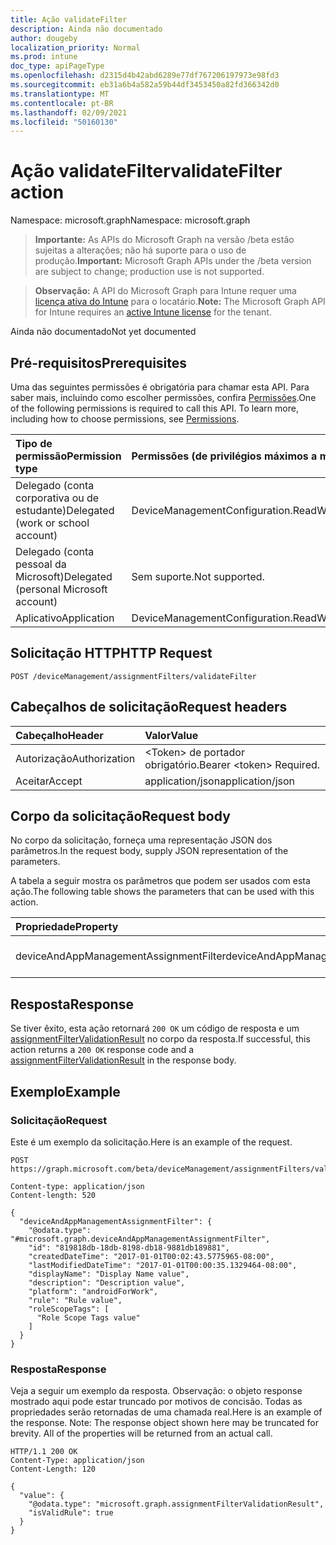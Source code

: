 ```yaml
---
title: Ação validateFilter
description: Ainda não documentado
author: dougeby
localization_priority: Normal
ms.prod: intune
doc_type: apiPageType
ms.openlocfilehash: d2315d4b42abd6289e77df767206197973e98fd3
ms.sourcegitcommit: eb31a6b4a582a59b44df3453450a82fd366342d0
ms.translationtype: MT
ms.contentlocale: pt-BR
ms.lasthandoff: 02/09/2021
ms.locfileid: "50160130"
---
```

# <a name="validatefilter-action"></a><span data-ttu-id="1bcc0-103">Ação validateFilter</span><span class="sxs-lookup"><span data-stu-id="1bcc0-103">validateFilter action</span></span>

<span data-ttu-id="1bcc0-104">Namespace: microsoft.graph</span><span class="sxs-lookup"><span data-stu-id="1bcc0-104">Namespace: microsoft.graph</span></span>

> <span data-ttu-id="1bcc0-105">**Importante:** As APIs do Microsoft Graph na versão /beta estão sujeitas a alterações; não há suporte para o uso de produção.</span><span class="sxs-lookup"><span data-stu-id="1bcc0-105">**Important:** Microsoft Graph APIs under the /beta version are subject to change; production use is not supported.</span></span>

> <span data-ttu-id="1bcc0-106">**Observação:** A API do Microsoft Graph para Intune requer uma [licença ativa do Intune](https://go.microsoft.com/fwlink/?linkid=839381) para o locatário.</span><span class="sxs-lookup"><span data-stu-id="1bcc0-106">**Note:** The Microsoft Graph API for Intune requires an [active Intune license](https://go.microsoft.com/fwlink/?linkid=839381) for the tenant.</span></span>

<span data-ttu-id="1bcc0-107">Ainda não documentado</span><span class="sxs-lookup"><span data-stu-id="1bcc0-107">Not yet documented</span></span>

## <a name="prerequisites"></a><span data-ttu-id="1bcc0-108">Pré-requisitos</span><span class="sxs-lookup"><span data-stu-id="1bcc0-108">Prerequisites</span></span>
<span data-ttu-id="1bcc0-p101">Uma das seguintes permissões é obrigatória para chamar esta API. Para saber mais, incluindo como escolher permissões, confira [Permissões](/graph/permissions-reference).</span><span class="sxs-lookup"><span data-stu-id="1bcc0-p101">One of the following permissions is required to call this API. To learn more, including how to choose permissions, see [Permissions](/graph/permissions-reference).</span></span>

|<span data-ttu-id="1bcc0-111">Tipo de permissão</span><span class="sxs-lookup"><span data-stu-id="1bcc0-111">Permission type</span></span>|<span data-ttu-id="1bcc0-112">Permissões (de privilégios máximos a mínimos)</span><span class="sxs-lookup"><span data-stu-id="1bcc0-112">Permissions (from most to least privileged)</span></span>|
|:---|:---|
|<span data-ttu-id="1bcc0-113">Delegado (conta corporativa ou de estudante)</span><span class="sxs-lookup"><span data-stu-id="1bcc0-113">Delegated (work or school account)</span></span>|<span data-ttu-id="1bcc0-114">DeviceManagementConfiguration.ReadWrite.All</span><span class="sxs-lookup"><span data-stu-id="1bcc0-114">DeviceManagementConfiguration.ReadWrite.All</span></span>|
|<span data-ttu-id="1bcc0-115">Delegado (conta pessoal da Microsoft)</span><span class="sxs-lookup"><span data-stu-id="1bcc0-115">Delegated (personal Microsoft account)</span></span>|<span data-ttu-id="1bcc0-116">Sem suporte.</span><span class="sxs-lookup"><span data-stu-id="1bcc0-116">Not supported.</span></span>|
|<span data-ttu-id="1bcc0-117">Aplicativo</span><span class="sxs-lookup"><span data-stu-id="1bcc0-117">Application</span></span>|<span data-ttu-id="1bcc0-118">DeviceManagementConfiguration.ReadWrite.All</span><span class="sxs-lookup"><span data-stu-id="1bcc0-118">DeviceManagementConfiguration.ReadWrite.All</span></span>|

## <a name="http-request"></a><span data-ttu-id="1bcc0-119">Solicitação HTTP</span><span class="sxs-lookup"><span data-stu-id="1bcc0-119">HTTP Request</span></span>
<!-- {
  "blockType": "ignored"
}
-->
``` http
POST /deviceManagement/assignmentFilters/validateFilter
```

## <a name="request-headers"></a><span data-ttu-id="1bcc0-120">Cabeçalhos de solicitação</span><span class="sxs-lookup"><span data-stu-id="1bcc0-120">Request headers</span></span>
|<span data-ttu-id="1bcc0-121">Cabeçalho</span><span class="sxs-lookup"><span data-stu-id="1bcc0-121">Header</span></span>|<span data-ttu-id="1bcc0-122">Valor</span><span class="sxs-lookup"><span data-stu-id="1bcc0-122">Value</span></span>|
|:---|:---|
|<span data-ttu-id="1bcc0-123">Autorização</span><span class="sxs-lookup"><span data-stu-id="1bcc0-123">Authorization</span></span>|<span data-ttu-id="1bcc0-124">&lt;Token&gt; de portador obrigatório.</span><span class="sxs-lookup"><span data-stu-id="1bcc0-124">Bearer &lt;token&gt; Required.</span></span>|
|<span data-ttu-id="1bcc0-125">Aceitar</span><span class="sxs-lookup"><span data-stu-id="1bcc0-125">Accept</span></span>|<span data-ttu-id="1bcc0-126">application/json</span><span class="sxs-lookup"><span data-stu-id="1bcc0-126">application/json</span></span>|

## <a name="request-body"></a><span data-ttu-id="1bcc0-127">Corpo da solicitação</span><span class="sxs-lookup"><span data-stu-id="1bcc0-127">Request body</span></span>
<span data-ttu-id="1bcc0-128">No corpo da solicitação, forneça uma representação JSON dos parâmetros.</span><span class="sxs-lookup"><span data-stu-id="1bcc0-128">In the request body, supply JSON representation of the parameters.</span></span>

<span data-ttu-id="1bcc0-129">A tabela a seguir mostra os parâmetros que podem ser usados com esta ação.</span><span class="sxs-lookup"><span data-stu-id="1bcc0-129">The following table shows the parameters that can be used with this action.</span></span>

|<span data-ttu-id="1bcc0-130">Propriedade</span><span class="sxs-lookup"><span data-stu-id="1bcc0-130">Property</span></span>|<span data-ttu-id="1bcc0-131">Tipo</span><span class="sxs-lookup"><span data-stu-id="1bcc0-131">Type</span></span>|<span data-ttu-id="1bcc0-132">Descrição</span><span class="sxs-lookup"><span data-stu-id="1bcc0-132">Description</span></span>|
|:---|:---|:---|
|<span data-ttu-id="1bcc0-133">deviceAndAppManagementAssignmentFilter</span><span class="sxs-lookup"><span data-stu-id="1bcc0-133">deviceAndAppManagementAssignmentFilter</span></span>|[<span data-ttu-id="1bcc0-134">deviceAndAppManagementAssignmentFilter</span><span class="sxs-lookup"><span data-stu-id="1bcc0-134">deviceAndAppManagementAssignmentFilter</span></span>](../resources/intune-policyset-deviceandappmanagementassignmentfilter.md)|<span data-ttu-id="1bcc0-135">Ainda não documentado</span><span class="sxs-lookup"><span data-stu-id="1bcc0-135">Not yet documented</span></span>|



## <a name="response"></a><span data-ttu-id="1bcc0-136">Resposta</span><span class="sxs-lookup"><span data-stu-id="1bcc0-136">Response</span></span>
<span data-ttu-id="1bcc0-137">Se tiver êxito, esta ação retornará `200 OK` um código de resposta e um [assignmentFilterValidationResult](../resources/intune-policyset-assignmentfiltervalidationresult.md) no corpo da resposta.</span><span class="sxs-lookup"><span data-stu-id="1bcc0-137">If successful, this action returns a `200 OK` response code and a [assignmentFilterValidationResult](../resources/intune-policyset-assignmentfiltervalidationresult.md) in the response body.</span></span>

## <a name="example"></a><span data-ttu-id="1bcc0-138">Exemplo</span><span class="sxs-lookup"><span data-stu-id="1bcc0-138">Example</span></span>

### <a name="request"></a><span data-ttu-id="1bcc0-139">Solicitação</span><span class="sxs-lookup"><span data-stu-id="1bcc0-139">Request</span></span>
<span data-ttu-id="1bcc0-140">Este é um exemplo da solicitação.</span><span class="sxs-lookup"><span data-stu-id="1bcc0-140">Here is an example of the request.</span></span>
``` http
POST https://graph.microsoft.com/beta/deviceManagement/assignmentFilters/validateFilter

Content-type: application/json
Content-length: 520

{
  "deviceAndAppManagementAssignmentFilter": {
    "@odata.type": "#microsoft.graph.deviceAndAppManagementAssignmentFilter",
    "id": "819818db-18db-8198-db18-9881db189881",
    "createdDateTime": "2017-01-01T00:02:43.5775965-08:00",
    "lastModifiedDateTime": "2017-01-01T00:00:35.1329464-08:00",
    "displayName": "Display Name value",
    "description": "Description value",
    "platform": "androidForWork",
    "rule": "Rule value",
    "roleScopeTags": [
      "Role Scope Tags value"
    ]
  }
}
```

### <a name="response"></a><span data-ttu-id="1bcc0-141">Resposta</span><span class="sxs-lookup"><span data-stu-id="1bcc0-141">Response</span></span>
<span data-ttu-id="1bcc0-p102">Veja a seguir um exemplo da resposta. Observação: o objeto response mostrado aqui pode estar truncado por motivos de concisão. Todas as propriedades serão retornadas de uma chamada real.</span><span class="sxs-lookup"><span data-stu-id="1bcc0-p102">Here is an example of the response. Note: The response object shown here may be truncated for brevity. All of the properties will be returned from an actual call.</span></span>
``` http
HTTP/1.1 200 OK
Content-Type: application/json
Content-Length: 120

{
  "value": {
    "@odata.type": "microsoft.graph.assignmentFilterValidationResult",
    "isValidRule": true
  }
}
```




